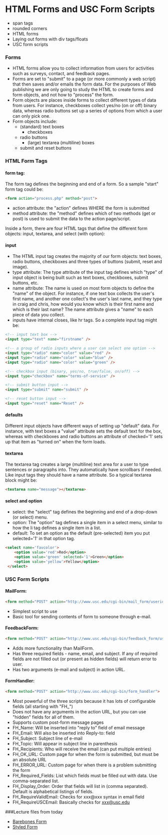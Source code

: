 HTML Forms and USC Form Scripts
===============================

* span tags
* rounded corners
* HTML forms
* Laying out forms with div tags/floats
* USC form scripts

### Forms

*	HTML forms allow you to collect information from users for activities such as surveys, contact, and feedback pages.
*	Forms are set to "submit" to a page (or more commonly a web script) that then saves and/or emails the form data. For the purposes of Web publishing we are only going to study the HTML to create forms and form objects, and not how to "process" the form.
*	Form objects are places inside forms to collect different types of data from users. For instance, checkboxes collect yes/no (on or off) binary data, whereas radio buttons set up a series of options from which a user can only pick one.
* Form objects include:
  * (standard) text boxes
	* checkboxes
  * radio buttons
	* (large) textarea (multiline) boxes
  * submit and reset buttons


### HTML Form Tags

#### form tag:

The form tag defines the beginning and end of a form. So a sample "start" form tag could be:

```html
<form action="process.php" method="post">
```

* action attribute: the "action" defines WHERE the form is submitted
* method attribute: the "method" defines which of two methods (get or post) is used to submit the data to the action page/script.

Inside a form, there are four HTML tags that define the different form objects: input, textarea, and select (with option):

#### input

* The HTML input tag creates the majority of our form objects: text boxes, radio buttons, checkboxes and three types of buttons (submit, reset and image).
* type attribute: The type attribute of the input tag defines which "type" of input object is being built such as text boxes, checkboxes, submit buttons, etc. 
* name attribute: The name is used on most form objects to define the "name" of the object. For instance, if one text box collects the user's first name, and another one collect's the user's last name, and they type in craig and chris, how would you know which is their first name and which is their last name? The name attribute gives a "name" to each piece of data you collect.
* inputs have internal closes, like hr tags. So a complete input tag might be:

```html
<!-- input text box -->
<input type="text" name="firstname" />

<!-- a group of radio inputs where a user can select one option -->
<input type="radio" name="color" value="red" />
<input type="radio" name="color" value="blue" />
<input type="radio" name="color" value="green" />

<!-- checkbox input (binary, yes/no, true/false, on/off) -->
<input type="checkbox" name="terms-of-service" />

<!-- submit button input -->
<input type="submit" name="submit" />

<!-- reset button input -->
<input type="reset" name="Reset" />
```

#### defaults

Different input objects have different ways of setting up "default" data. For instance, with text boxes a "value" attribute sets the default text for the box, whereas with checkboxes and radio buttons an attribute of checked='1' sets up that item as "turned on" when the form loads. 

#### textarea

The textarea tag creates a large (multiline) text area for a user to type sentences or paragraphs into. They automatically have scrollbars if needed. Like input tags they should have a name attribute. So a typical textarea block might be:

```html
<textarea name="message"></textarea>
```

#### select and option

* select: the "select" tag defines the beginning and end of a drop-down (or select) menu.
* option: The "option" tag defines a single item in a select menu, similar to how the li tag defines a single item in a list.
* default: To set an option as the default (pre-selected) item you put selected='1' in that option tag.

```html
<select name='favcolor'>
    <option value='red'>Red</option>
    <option value='green' selected='1'>Green</option>
    <option value='yellow'>Yellow</option>
 </select>
 ```


### USC Form Scripts

#### MailForm:

```html
<form method="POST" action="http://www.usc.edu/cgi-bin/mail_form/userid@usc.edu">
```

* Simplest script to use
* Basic tool for sending contents of form to someone through e-mail.

#### FeedbackForm:

```html
<form method="POST" action="http://www.usc.edu/cgi-bin/feedback_form/userid@usc.edu/Subject">
```

* Adds more functionality than MailForm.
* Has three required fields - name, email, and subject. If any of required fields are not filled out (or present as hidden fields) will return error to user.
* Has two arguments (e-mail and subject) in action URL.

#### FormHandler:

```html
<form method="POST" action="http://www.usc.edu/cgi-bin/form_handler">
```

* Most powerful of the three scripts because it has lots of configurable fields (all starting with "FH_")
* Does not have any arguments in the action URL, but you can use "hidden" fields for all of them.
* Supports custom post-form message pages
* FH_Name: Will be inserted into "reply to" field of email message
* FH_Email: Will also be inserted into Reply-to: field
* FH_Subject: Subject line of e-mail
* FH_Topic: Will appear in subject line in parenthesis
* FH_Recipients: Who will receive the email (can put multiple entries)
* FH_OK_URL: Custom page for when the form is submitted, but must be an absolute URL
* FH_ERROR_URL: Custom page for when there is a problem submitting the form
* FH_Required_Fields: List which fields must be filled out with data. Use comma-separated list.
* FH_Display_Order: Order that fields will list in (comma separated). Default is alphabetical listings of fields.
* FH_RequireValidEmail: Checks for xxx@xxx syntax in email field
* FH_RequireUSCEmail: Basically checks for xxx@usc.edu

###Lecture files from today
* [Barebones Form](/demos/104/W7/form.html)
* [Styled Form](/demos/104/W7/contactform.html)